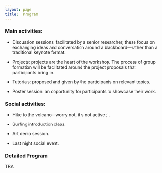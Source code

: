 ```yaml
---
layout: page
title:  Program
---
```



### Main activities:

-   Discussion sessions: facilitated by a senior researcher, these focus on exchanging ideas and conversation around a blackboard—rather than a traditional keynote format.

-   Projects: projects are the heart of the workshop. The process of group formation will be facilitated around the project proposals that participants bring in.

-   Tutorials: proposed and given by the participants on relevant topics.

-   Poster session: an opportunity for participants to showcase their work.

### Social activities:

-   Hike to the volcano—worry not, it's not active ;).

-   Surfing introduction class.

-   Art demo session.

-   Last night social event.


### Detailed Program 

TBA

<!-- <img src="/assets/images/program.png" width="100%"/> -->
